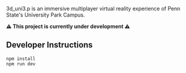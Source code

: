 3d_uni3.p is an immersive multiplayer virtual reality experience of Penn State's University Park Campus.

**⚠️ This project is currently under development ⚠️**

<!-- state chart diagram shows dynamic and represents relationship between events and states these diagram are used to analysis object states influenced by events it is also knows as state machine diagram to modal the state of an objects -->


## Developer Instructions

```
npm install
npm run dev
```

<!-- what all this application is doing -->

<!-- 1.users are able to watch youtube courses
     2.users are partially able to solve thier doubts 
     3.they are completely able to give an online test alse get an feedback of the test 
     4.they are able to free roam around in an 3d university where they can meet new people and make friends  -->

<!-- what all it needs to do  -->

<!-- 1.user should get a better experince while learning the courses 
     2.user should able to solve all thier doubts regardless it be of any category
     3.test_giving feature is fine 
     4.the 3d university should have a voice chat feature  -->

<!-- what all changes need to be done  -->

<!-- 1.have to create an LMS for the students   -->